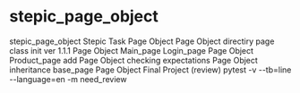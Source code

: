 # stepic_page_object
stepic_page_object
Stepic Task Page Object
Page Object directiry page class init ver 1.1.1
Page Object Main_page Login_page
Page Object Product_page add
Page Object checking expectations
Page Object inheritance base_page
Page Object Final Project (review)
pytest -v --tb=line --language=en -m need_review
